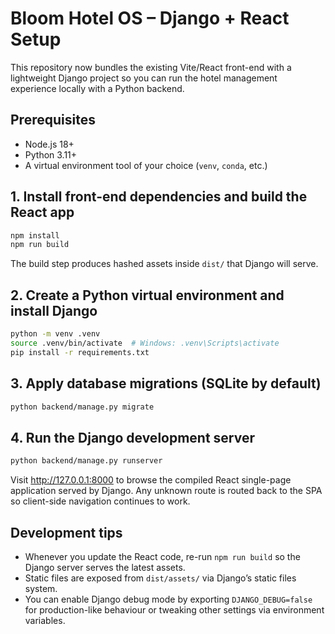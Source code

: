# Bloom Hotel OS – Django + React Setup

This repository now bundles the existing Vite/React front-end with a lightweight Django
project so you can run the hotel management experience locally with a Python backend.

## Prerequisites

- Node.js 18+
- Python 3.11+
- A virtual environment tool of your choice (`venv`, `conda`, etc.)

## 1. Install front-end dependencies and build the React app

```bash
npm install
npm run build
```

The build step produces hashed assets inside `dist/` that Django will serve.

## 2. Create a Python virtual environment and install Django

```bash
python -m venv .venv
source .venv/bin/activate  # Windows: .venv\Scripts\activate
pip install -r requirements.txt
```

## 3. Apply database migrations (SQLite by default)

```bash
python backend/manage.py migrate
```

## 4. Run the Django development server

```bash
python backend/manage.py runserver
```

Visit <http://127.0.0.1:8000> to browse the compiled React single-page application
served by Django. Any unknown route is routed back to the SPA so client-side
navigation continues to work.

## Development tips

- Whenever you update the React code, re-run `npm run build` so the Django server
  serves the latest assets.
- Static files are exposed from `dist/assets/` via Django’s static files system.
- You can enable Django debug mode by exporting `DJANGO_DEBUG=false` for production-like
  behaviour or tweaking other settings via environment variables.
